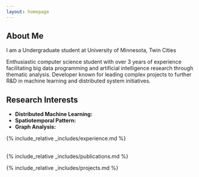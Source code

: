 ```yaml
---
layout: homepage
---
```


## About Me

I am a Undergraduate student at University of Minnesota, Twin Cities

Enthusiastic computer science student with over 3 years of experience facilitating big data programming and
artificial intelligence research through thematic analysis. Developer known for leading complex projects to
further R&D in machine learning and distributed system initiatives.

## Research Interests

- **Distributed Machine Learning:** 
- **Spatiotemporal Pattern:** 
- **Graph Analysis:** 



{% include_relative _includes/experience.md %}



<br /> 
{% include_relative _includes/publications.md %} 

{% include_relative _includes/projects.md %}

<!-- {% include_relative _includes/services.md %} -->
